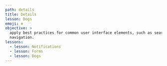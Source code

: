 ```yaml
---
path: details
title: Details
lesson: Dogs
emoji: ❄️
objective: >
  apply best practices for common user interface elements, such as search and
  navigation.
lessons:
  - lesson: Notifications
  - lesson: Forms
  - lesson: Dogs
---
```

